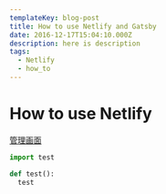 ```yaml
---
templateKey: blog-post
title: How to use Netlify and Gatsby
date: 2016-12-17T15:04:10.000Z
description: here is description
tags:
  - Netlify
  - how_to
---
```



# How to use Netlify

[管理画面](https://app.netlify.com/sites/sleepy-mcnulty-fdbf66/overview)

```test.py
import test

def test():
  test
```
